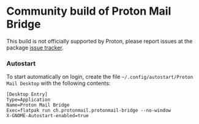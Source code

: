 # Community build of Proton Mail Bridge

This build is not officially supported by Proton, please report issues at the
package [issue
tracker](https://github.com/flathub/ch.protonmail.protonmail-bridge/issues).

### Autostart

To start automatically on login, create the file `~/.config/autostart/Proton Mail Desktop` with the following contents:

```
[Desktop Entry]
Type=Application
Name=Proton Mail Bridge
Exec=flatpak run ch.protonmail.protonmail-bridge --no-window
X-GNOME-Autostart-enabled=true
```
